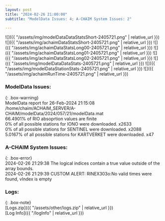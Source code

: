 ```yaml
---
layout: post
title: "2024-02-26 21:00:00"
subtitle: "ModelData Issues: 4; A-CHAIM System Issues: 2"

---
```


![]({{ "/assets/img/modelDataDataStatsShort-2405721.png" | relative_url }})
![]({{ "/assets/img/achaimDataStatsShort-2405721.png" | relative_url }})
![]({{ "/assets/img/achaimDataStatsLong00-2405721.png" | relative_url }})
![]({{ "/assets/img/achaimDataStatsLong01-2405721.png" | relative_url }})
![]({{ "/assets/img/achaimDataStatsLong02-2405721.png" | relative_url }})
![]({{ "/assets/img/modelDataDataStats-2405721.png" | relative_url }})
![]({{ "/assets/img/modelDataStationStats-2405721.png" | relative_url }})
![]({{ "/assets/img/achaimRunTime-2405721.png" | relative_url }})


### ModelData Issues:  
  
{: .box-warning}  
 ModelData report for 26-Feb-2024 21:15:08   
 /home/chaim/ACHAIM_SERVER/A-CHAIM/modelData/2024/057/21/modelData.mat   
 66.4901% of RIO absoprtion values are finite   
 0% of all possible stations for IONO were downloaded. x2633   
 0% of all possible stations for SENTINEL were downloaded. x2088   
 5.0167% of all possible stations for KARTVERKET were downloaded. x47   
  
### A-CHAIM System Issues:  
  
{: .box-error}  
2024-02-26 21:29:38 The logical indices contain a true value outside of the array bounds.  
2024-02-26 21:29:39 CUSTOM ALERT: RINEX303o:No valid times were found, vIndex is empty  

### Logs:  
  
{: .box-note}  
[Logs.zip]({{ "/assets/other/logs.zip" | relative_url }})  
[Log Info]({{ "/logInfo" | relative_url }})  
